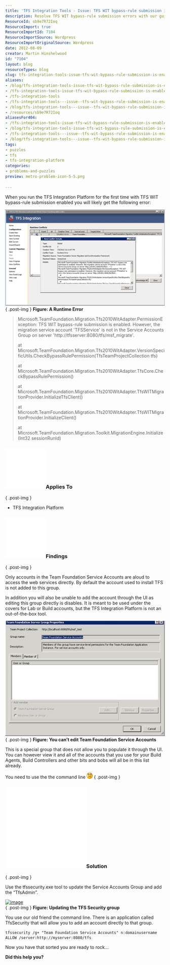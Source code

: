 ```yaml
---
title: 'TFS Integration Tools - Issue: TFS WIT bypass-rule submission is enabled'
description: Resolve TFS WIT bypass-rule submission errors with our guide. Learn how to add accounts to the Service Accounts Group and streamline your TFS Integration.
ResourceId: sb9e7R72Ioq
ResourceImport: true
ResourceImportId: 7104
ResourceImportSource: Wordpress
ResourceImportOriginalSource: Wordpress
date: 2012-08-09
creator: Martin Hinshelwood
id: "7104"
layout: blog
resourceTypes: blog
slug: tfs-integration-tools-issue-tfs-wit-bypass-rule-submission-is-enabled
aliases:
- /blog/tfs-integration-tools-issue-tfs-wit-bypass-rule-submission-is-enabled
- /tfs-integration-tools-issue-tfs-wit-bypass-rule-submission-is-enabled
- /tfs-integration-tools
- /tfs-integration-tools---issue--tfs-wit-bypass-rule-submission-is-enabled
- /blog/tfs-integration-tools---issue--tfs-wit-bypass-rule-submission-is-enabled
- /resources/sb9e7R72Ioq
aliasesFor404:
- /tfs-integration-tools-issue-tfs-wit-bypass-rule-submission-is-enabled
- /blog/tfs-integration-tools-issue-tfs-wit-bypass-rule-submission-is-enabled
- /tfs-integration-tools---issue--tfs-wit-bypass-rule-submission-is-enabled
- /blog/tfs-integration-tools---issue--tfs-wit-bypass-rule-submission-is-enabled
tags:
- puzzles
- tfs
- tfs-integration-platform
categories:
- problems-and-puzzles
preview: metro-problem-icon-5-5.png

---
```

When you run the TFS Integration Platform for the first time with TFS WIT bypass-rule submission enabled you will likely get the following error:

[![image](images/image_thumb37-2-2.png "image")](http://blog.hinshelwood.com/files/2012/09/image37.png)  
{ .post-img }
**Figure: A Runtime Error**

> Microsoft.TeamFoundation.Migration.Tfs2010WitAdapter.PermissionException: TFS WIT bypass-rule submission is enabled. However, the migration service account 'TFSService' is not in the Service Accounts Group on server 'http://tfsserver:8080/tfs/msf_migrate'.
>
> at Microsoft.TeamFoundation.Migration.Tfs2010WitAdapter.VersionSpecificUtils.CheckBypassRulePermission(TfsTeamProjectCollection tfs)
>
> at Microsoft.TeamFoundation.Migration.Tfs2010WitAdapter.TfsCore.CheckBypassRulePermission()
>
> at Microsoft.TeamFoundation.Migration.Tfs2010WitAdapter.TfsWITMigrationProvider.InitializeTfsClient()
>
> at Microsoft.TeamFoundation.Migration.Tfs2010WitAdapter.TfsWITMigrationProvider.InitializeClient()
>
> at Microsoft.TeamFoundation.Migration.Toolkit.MigrationEngine.Initialize(Int32 sessionRunId)

### ![](images/metro-applies-to-label-3-3.png)Applies To

{ .post-img }

- TFS Integration Platform

### ![](images/metro-findings-label-4-4.png)Findings

{ .post-img }

Only accounts in the Team Foundation Service Accounts are aloud to access the web services directly. By default the account used to install TFS is not added to this group.

In addition you will also be unable to add the account through the UI as editing this group directly is disables. It is meant to be used under the covers for Lab or Build accounts, but the TFS Integration Platform is not an out-of-the-box tool.

[![clip_image002](images/clip_image002_thumb-1-1.jpg "clip_image002")](http://blog.hinshelwood.com/files/2012/08/clip_image002.jpg)  
{ .post-img }
**Figure: You can’t edit Team Foundation Service Accounts**

This is a special group that does not allow you to populate it through the UI. You can however view it and all of the accounts that you use for your Build Agents, Build Controllers and other bits and bobs will all be in this list already.

You need to use the the command line ![Sad smile](images/wlEmoticon-sadsmile-7-7.png)
{ .post-img }

### ![](images/metro-solution-label-6-6.png)Solution

{ .post-img }

Use the tfssecurity.exe tool to update the Service Accounts Group and add the “TfsAdmin”.

[![image](images/image_thumb2.png "image")](http://vsalm.blob.core.windows.net/blog-store/files/2012/07/image2.png)  
{ .post-img }
**Figure: Updating the TFS Security group**

You use our old friend the command line. There is an application called TfsSecurity that will allow you to add an account directly to that group.

```
tfssecurity /g+ "Team Foundation Service Accounts" n:domainusername ALLOW /server:http://myserver:8080/tfs

```

Now you have that sorted you are ready to rock…

**Did this help you?**
